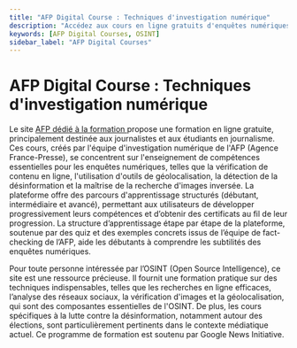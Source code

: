 ```yaml
---
title: "AFP Digital Course : Techniques d'investigation numérique"
description: "Accédez aux cours en ligne gratuits d'enquêtes numériques de l'AFP. Apprenez à vérifier le contenu, utiliser la géolocalisation et détecter la désinformation."
keywords: [AFP Digital Courses, OSINT]
sidebar_label: "AFP Digital Courses"
---
```


# AFP Digital Course : Techniques d'investigation numérique

Le site [AFP dédié à la formation ](https://fr.digitalcourses.afp.com/) propose une formation en ligne gratuite, principalement destinée aux journalistes et aux étudiants en journalisme. Ces cours, créés par l'équipe d'investigation numérique de l'AFP (Agence France-Presse), se concentrent sur l'enseignement de compétences essentielles pour les enquêtes numériques, telles que la vérification de contenu en ligne, l'utilisation d'outils de géolocalisation, la détection de la désinformation et la maîtrise de la recherche d'images inversée. La plateforme offre des parcours d'apprentissage structurés (débutant, intermédiaire et avancé), permettant aux utilisateurs de développer progressivement leurs compétences et d’obtenir des certificats au fil de leur progression. La structure d’apprentissage étape par étape de la plateforme, soutenue par des quiz et des exemples concrets issus de l’équipe de fact-checking de l’AFP, aide les débutants à comprendre les subtilités des enquêtes numériques.

Pour toute personne intéressée par l’OSINT (Open Source Intelligence), ce site est une ressource précieuse. Il fournit une formation pratique sur des techniques indispensables, telles que les recherches en ligne efficaces, l’analyse des réseaux sociaux, la vérification d'images et la géolocalisation, qui sont des composantes essentielles de l'OSINT. De plus, les cours spécifiques à la lutte contre la désinformation, notamment autour des élections, sont particulièrement pertinents dans le contexte médiatique actuel. Ce programme de formation est soutenu par Google News Initiative.
